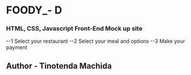 # FOODY_- D
### HTML, CSS, Javascript  Front-End Mock up site
 
--1 Select your restaurant
--2 Select your meal and options
--3 Make your payment

## Author - Tinotenda Machida 
